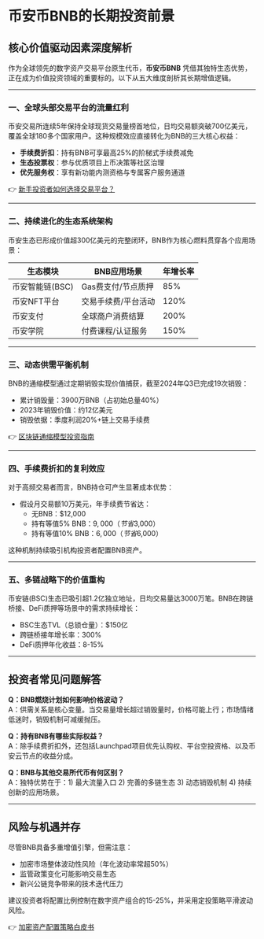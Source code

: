 # 币安币BNB的长期投资前景

## 核心价值驱动因素深度解析

作为全球领先的数字资产交易平台原生代币，**币安币BNB** 凭借其独特生态优势，正在成为价值投资领域的重要标的。以下从五大维度剖析其长期增值逻辑。

---

### 一、全球头部交易平台的流量红利

币安交易所连续5年保持全球现货交易量榜首地位，日均交易额突破700亿美元，覆盖全球180多个国家用户。这种规模效应直接转化为BNB的三大核心权益：
- **手续费折扣**：持有BNB可享最高25%的阶梯式手续费减免
- **生态投票权**：参与优质项目上币决策等社区治理
- **优先服务权**：享有新功能内测资格与专属客户服务通道

👉 [新手投资者如何选择交易平台？](https://bit.ly/okx_welcome)

---

### 二、持续进化的生态系统架构

币安生态已形成价值超300亿美元的完整闭环，BNB作为核心燃料贯穿各个应用场景：

| 生态模块          | BNB应用场景                 | 年增长率 |
|-------------------|-----------------------------|----------|
| 币安智能链(BSC)  | Gas费支付/节点质押          | 85%      |
| 币安NFT平台      | 交易手续费/平台活动         | 120%     |
| 币安支付         | 全球商户消费结算            | 200%     |
| 币安学院         | 付费课程/认证服务           | 150%     |

---

### 三、动态供需平衡机制

BNB的通缩模型通过定期销毁实现价值捕获，截至2024年Q3已完成19次销毁：
- 累计销毁量：3900万BNB（占初始总量40%）
- 2023年销毁价值：约12亿美元
- 销毁依据：季度利润20%+链上交易手续费

👉 [区块链通缩模型投资指南](https://bit.ly/okx_welcome)

---

### 四、手续费折扣的复利效应

对于高频交易者而言，BNB持仓可产生显著成本优势：
- 假设月交易额10万美元，年手续费节省达：
  - 无BNB：$12,000
  - 持有等值5% BNB：$9,000（节省$3,000）
  - 持有等值10% BNB：$6,000（节省$6,000）

这种机制持续吸引机构投资者配置BNB资产。

---

### 五、多链战略下的价值重构

币安链(BSC)生态已吸引超1.2亿独立地址，日均交易量达3000万笔。BNB在跨链桥接、DeFi质押等场景中的需求持续增长：
- BSC生态TVL（总锁仓量）：$150亿
- 跨链桥接年增长率：300%
- DeFi质押年化收益：8-15%

---

## 投资者常见问题解答

**Q：BNB燃烧计划如何影响价格波动？**  
A：供需关系是核心变量。当交易量增长超过销毁量时，价格可能上行；市场情绪低迷时，销毁机制可减缓抛压。

**Q：持有BNB有哪些实际权益？**  
A：除手续费折扣外，还包括Launchpad项目优先认购权、平台空投资格、以及币安云节点的收益分成。

**Q：BNB与其他交易所代币有何区别？**  
A：独特优势在于：1) 最大流量入口 2) 完善的多链生态 3) 动态销毁机制 4) 持续创新的应用场景。

---

## 风险与机遇并存

尽管BNB具备多重增值引擎，但需注意：
- 加密市场整体波动性风险（年化波动率常超50%）
- 监管政策变化可能影响交易生态
- 新兴公链竞争带来的技术迭代压力

建议投资者将配置比例控制在数字资产组合的15-25%，并采用定投策略平滑波动风险。

👉 [加密资产配置策略白皮书](https://bit.ly/okx_welcome)